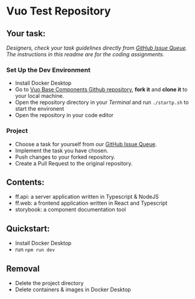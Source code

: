 # Vuo Test Repository

## Your task:

*Designers, check your task guidelines directly from [GitHub Issue Queue](https://github.com/VuoAI/vuo-base-components/issues). The instructions in this readme are for the coding assignments.*

### Set Up the Dev Environment
- Install Docker Desktop
- Go to [Vuo Base Components Github repository](https://github.com/VuoAI/vuo-base-components), **fork it** and **clone it** to your local machine.
- Open the repository directory in your *Terminal* and run `./startp.sh` to start the environent
- Open the repository in your code editor

### Project
- Choose a task for yourself from our [GitHub Issue Queue](https://github.com/VuoAI/vuo-base-components/issues).
- Implement the task you have chosen.
- Push changes to your forked repository.
- Create a Pull Request to the original repository.

## Contents:

- ff.api: a server application written in Typescript & NodeJS
- ff.web: a frontend application written in React and Typescript
- storybook: a component documentation tool

## Quickstart:

- Install Docker Desktop
- run `npm run dev`

## Removal

- Delete the project directory
- Delete containers & images in Docker Desktop
